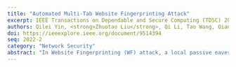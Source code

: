 ```yaml
---
title: "Automated Multi-Tab Website Fingerprinting Attack"
excerpt: IEEE Transactions on Dependable and Secure Computing (TDSC) 2022
authors: Qilei Yin, <strong>Zhuotao Liu</strong>, Qi Li, Tao Wang, Qian Wang, Chao Shen, Yixiao Xu
doi: https://ieeexplore.ieee.org/document/9514394
seq: 2022-2
category: "Network Security"
abstract: "In Website Fingerprinting (WF) attack, a local passive eavesdropper utilizes network flow information to identify which web pages a user is browsing. Previous researchers have demonstrated the feasibility and effectiveness of WF attacks under a strong Single Page Assumption: the network flow extracted by the adversary belongs to a single web page. In reality, the assumption may not hold because users tend to open multiple tabs simultaneously (or within a short period of time) so that their network traffic is mixed. In this article, we propose an automated multi-tab Website Fingerprinting attack that is able to accurately classify websites regardless of the number of simultaneously opened pages. Our design is powered by two innovative designs. First, we develop a split point classification method to dynamically identify the split point between the first page and its subsequent pages. As a result, the network traffic before the split point is solely generated for the first page. Then, we propose a new chunk-based WF classifier to infer the websites based on the initial chunk of clean traffic. For both classifiers, we apply automated feature selection to select a concise yet representative feature set. We implement a prototype of our design and perform extensive evaluations using SSH and Tor-based datasets to demonstrate the effectiveness of both our system components individually and the integrated system as a whole."
---
```

